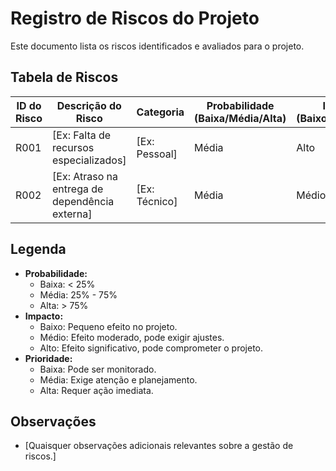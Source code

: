 # Registro de Riscos do Projeto

Este documento lista os riscos identificados e avaliados para o projeto.

## Tabela de Riscos

| ID do Risco | Descrição do Risco | Categoria | Probabilidade (Baixa/Média/Alta) | Impacto (Baixo/Médio/Alto) | Prioridade (Baixa/Média/Alta) | Status | Observações |
|-------------|--------------------|-----------|----------------------------------|----------------------------|-------------------------------|--------|-------------|
| R001        | [Ex: Falta de recursos especializados] | [Ex: Pessoal] | Média                            | Alto                       | Alta                          | Aberto | [Detalhes]  |
| R002        | [Ex: Atraso na entrega de dependência externa] | [Ex: Técnico] | Média                            | Médio                      | Média                         | Aberto | [Detalhes]  |

## Legenda

*   **Probabilidade:**
    *   Baixa: < 25%
    *   Média: 25% - 75%
    *   Alta: > 75%
*   **Impacto:**
    *   Baixo: Pequeno efeito no projeto.
    *   Médio: Efeito moderado, pode exigir ajustes.
    *   Alto: Efeito significativo, pode comprometer o projeto.
*   **Prioridade:**
    *   Baixa: Pode ser monitorado.
    *   Média: Exige atenção e planejamento.
    *   Alta: Requer ação imediata.

## Observações

*   [Quaisquer observações adicionais relevantes sobre a gestão de riscos.]